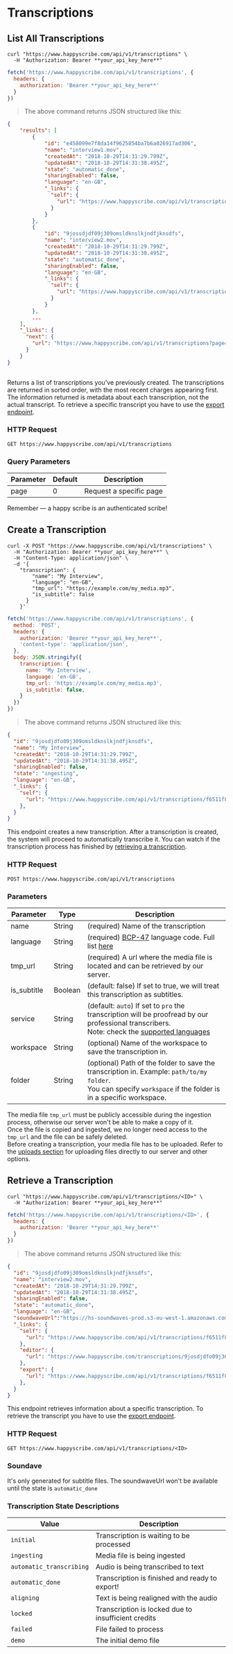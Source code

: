 # Transcriptions

## List All Transcriptions

```shell
curl "https://www.happyscribe.com/api/v1/transcriptions" \
  -H "Authorization: Bearer **your_api_key_here**"
```

```javascript
fetch('https://www.happyscribe.com/api/v1/transcriptions', {
  headers: {
    authorization: 'Bearer **your_api_key_here**'
  }
})
```

> The above command returns JSON structured like this:

```json
{
    "results": [
        {
            "id": "e458099e7f8da14f9625854ba7b6a026917ad306",
            "name": "interview1.mov",
            "createdAt": "2018-10-29T14:31:29.799Z",
            "updatedAt": "2018-10-29T14:31:38.495Z",
            "state": "automatic_done",
            "sharingEnabled": false,
            "language": "en-GB",
            "_links": {
              "self": {
                "url": "https://www.happyscribe.com/api/v1/transcriptions/e458099e7f8da14f9625854ba7b6a026917ad306"
              }
            }
        },
        {
            "id": "9jossdjdf09j309omsldknslkjndfjknsdfs",
            "name": "interview2.mov",
            "createdAt": "2018-10-29T14:31:29.799Z",
            "updatedAt": "2018-10-29T14:31:38.495Z",
            "state": "automatic_done",
            "sharingEnabled": false,
            "language": "en-GB",
            "_links": {
              "self": {
                "url": "https://www.happyscribe.com/api/v1/transcriptions/9jossdjdf09j309omsldknslkjndfjknsdfs"
              }
            }
        },
        ...
    ],
    "_links": {
      "next": {
        "url": "https://www.happyscribe.com/api/v1/transcriptions?page=2"
      }
    }
}
        
```

Returns a list of transcriptions you’ve previously created. The transcriptions are returned in sorted order, with the most recent charges appearing first. The information returned is metadata about each transcription, not the actual transcript. To retrieve a specific transcript you have to use the [export endpoint](#create-an-export).

### HTTP Request

`GET https://www.happyscribe.com/api/v1/transcriptions`

### Query Parameters

| Parameter | Default | Description             |
| --------- | ------- | ----------------------- |
| page      | 0       | Request a specific page |

<aside class="success">
Remember — a happy scribe is an authenticated scribe!
</aside>

## Create a Transcription

```shell
curl -X POST "https://www.happyscribe.com/api/v1/transcriptions" \
  -H "Authorization: Bearer **your_api_key_here**" \
  -H "Content-Type: application/json" \
  -d '{
    "transcription": {
        "name": "My Interview",
        "language": "en-GB",
        "tmp_url": "https://example.com/my_media.mp3",
        "is_subtitle": false
      }
    }'

```

```javascript
fetch('https://www.happyscribe.com/api/v1/transcriptions', {
  method: 'POST',
  headers: {
    authorization: 'Bearer **your_api_key_here**',
    'content-type': 'application/json',
  },
  body: JSON.stringify({
    transcription: {
      name: 'My Interview',
      language: 'en-GB',
      tmp_url: 'https://example.com/my_media.mp3',
      is_subtitle: false,
    }
  })
})
```

> The above command returns JSON structured like this:

```json
{
  "id": "9josdjdfo09j309omsldknslkjndfjknsdfs",
  "name": "My Interview",
  "createdAt": "2018-10-29T14:31:29.799Z",
  "updatedAt": "2018-10-29T14:31:38.495Z",
  "sharingEnabled": false,
  "state": "ingesting",
  "language": "en-GB",
  "_links": {
    "self": {
      "url": "https://www.happyscribe.com/api/v1/transcriptions/f6511f81s5611daede28dc85f25a796ae7996d11"
    },
  }
}
```

This endpoint creates a new transcription. After a transcription is created, the system will proceed to automatically transcribe it. You can watch if the transcription process has finished by [retrieving a transcription](#retrieve-a-transcription).

### HTTP Request

`POST https://www.happyscribe.com/api/v1/transcriptions`

### Parameters

| Parameter   | Type    | Description                                                                                             |
| ----------- | ------- | ------------------------------------------------------------------------------------------------------- |
| name        | String  | (required) Name of the transcription                                                                    |
| language    | String  | (required) [BCP-47](https://tools.ietf.org/html/bcp47) language code. Full list [here](/#languages)     |
| tmp_url     | String  | (required) A url where the media file is located and can be retrieved by our server.                    |
| is_subtitle | Boolean | (default: false) If set to true, we will treat this transcription as subtitles.                         |
| service     | String  | (default: `auto`) If set to `pro` the transcription will be proofread by our professional transcribers. <br> Note: check the [supported languages](/#languages) |
| workspace   | String  | (optional) Name of the workspace to save the transcription in.                                          |
| folder      | String  | (optional) Path of the folder to save the transcription in. Example: `path/to/my folder`. <br> You can specify `workspace` if the folder is in a specific workspace. |

<aside class="notice">
The media file <code>tmp_url</code> must be publicly accessible during the ingestion process, otherwise our server won't be able to make a copy of it.<br/>
Once the file is copied and ingested, we no longer need access to the <code>tmp_url</code> and the file can be safely deleted.
</aside>

<aside class="success">
Before creating a transcription, your media file has to be uploaded. Refer to the <a href="/#uploads">uploads section</a> for uploading files directly to our server and other options.
</aside>

## Retrieve a Transcription

```shell
curl "https://www.happyscribe.com/api/v1/transcriptions/<ID>" \
  -H "Authorization: Bearer **your_api_key_here**"
```

```javascript
fetch('https://www.happyscribe.com/api/v1/transcriptions/<ID>', {
  headers: {
    authorization: 'Bearer **your_api_key_here**'
  }
})
```

> The above command returns JSON structured like this:

```json
{
  "id": "9josdjdfo09j309omsldknslkjndfjknsdfs",
  "name": "interview2.mov",
  "createdAt": "2018-10-29T14:31:29.799Z",
  "updatedAt": "2018-10-29T14:31:38.495Z",
  "sharingEnabled": false,
  "state": "automatic_done",
  "language": "en-GB",
  "soundwaveUrl":"https://hs-soundwaves-prod.s3-eu-west-1.amazonaws.com/e4c8e370a92aafb8b03da708c5016bb6-10.dat",
  "_links": {
    "self": {
      "url": "https://www.happyscribe.com/api/v1/transcriptions/f6511f81156114aede28dc85325a796ae7996d11"
    },
    "editor": {
      "url": "https://www.happyscribe.com/transcriptions/9josdjdfo09j309omsldknslkjndfjknsdfs/edit_v2",
    },
    "export": {  
      "url": "https://www.happyscribe.com/api/v1/transcriptions/f6511f81156114aede28dc85325a796ae7996d11/exports/new"
    },
  }
}
```

This endpoint retrieves information about a specific transcription. To retrieve the transcript you have to use the [export endpoint](#create-an-export).

### HTTP Request

`GET https://www.happyscribe.com/api/v1/transcriptions/<ID>`

### Soundave
It's only generated for subtitle files. The soundwaveUrl won't be available until the state is `automatic_done`

### Transcription State Descriptions

| Value                    | Description                                         |
| ------------------------ | --------------------------------------------------- |
| `initial`                | Transcription is waiting to be processed            |
| `ingesting`              | Media file is being ingested                        |
| `automatic_transcribing` | Audio is being transcribed to text                  |
| `automatic_done`         | Transcription is finished and ready to export!      |
| `aligning`               | Text is being realigned with the audio              |
| `locked`                 | Transcription is locked due to insufficient credits |
| `failed`                 | File failed to process                              |
| `demo`                   | The initial demo file                               |


